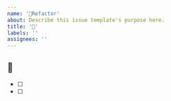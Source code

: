 ```yaml
---
name: '🌱Refactor'
about: Describe this issue template's purpose here.
title: '🌱'
labels: ''
assignees: ''
---
```


## 🌱

- [ ]
- [ ]
